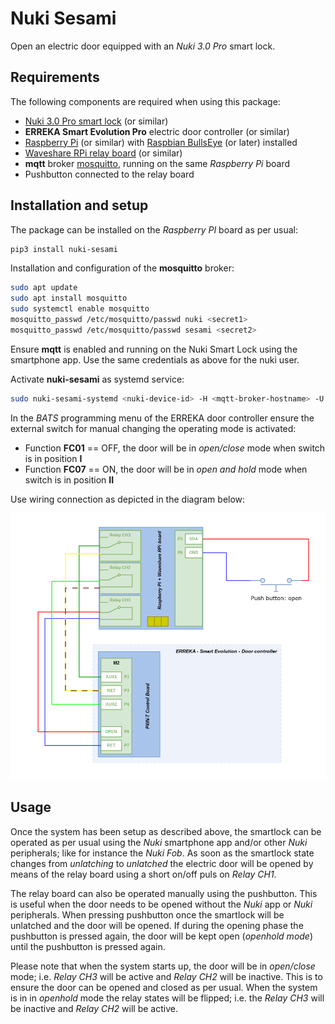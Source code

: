 # Nuki Sesami

Open an electric door equipped with an _Nuki 3.0 Pro_ smart lock.

## Requirements

The following components are required when using this package:

- [Nuki 3.0 Pro smart lock](https://nuki.io/en/smart-lock-pro/) (or similar)
- **ERREKA Smart Evolution Pro** electric door controller (or similar)
- [Raspberry Pi](https://www.raspberrypi.org/) (or similar) with [Raspbian BullsEye](https://www.raspbian.org/) (or later) installed
- [Waveshare RPi relay board](https://www.waveshare.com/wiki/RPi_Relay_Board) (or similar)
- **mqtt** broker [mosquitto](https://mosquitto.org/), running on the same _Raspberry Pi_ board
- Pushbutton connected to the relay board

## Installation and setup

The package can be installed on the _Raspberry PI_ board as per usual:

```bash
pip3 install nuki-sesami
```

Installation and configuration of the **mosquitto** broker:
    
```bash
sudo apt update
sudo apt install mosquitto
sudo systemctl enable mosquitto
mosquitto_passwd /etc/mosquitto/passwd nuki <secret1>
mosquitto_passwd /etc/mosquitto/passwd sesami <secret2>
```

Ensure **mqtt** is enabled and running on the Nuki Smart Lock using the smartphone app.
Use the same credentials as above for the nuki user.

Activate **nuki-sesami** as systemd service:

```bash
sudo nuki-sesami-systemd <nuki-device-id> -H <mqtt-broker-hostname> -U sesami -P <secret2>
```

In the _BATS_ programming menu of the ERREKA door controller ensure the external switch for manual changing the operating mode
is activated:

- Function **FC01** == OFF, the door will be in _open/close_ mode when switch is in position **I**
- Function **FC07** == ON, the door will be in _open and hold_ mode when switch is in position **II**

Use wiring connection as depicted in the diagram below:

![nuki-sesami-wiring](nuki-raspi-door-erreka.png)

## Usage

Once the system has been setup as described above, the smartlock can be operated as per usual using the _Nuki_ smartphone app
and/or other _Nuki_ peripherals; like for instance the _Nuki Fob_.
As soon as the smartlock state changes from _unlatching_ to _unlatched_ the electric door will be opened by means
of the relay board using a short on/off puls on _Relay CH1_.

The relay board can also be operated manually using the pushbutton. This is useful when the door needs to be opened without 
the _Nuki_ app or _Nuki_ peripherals. When pressing pushbutton once the smartlock will be unlatched and the door will be opened.
If during the opening phase the pushbutton is pressed again, the door will be kept open (_openhold mode_) until the pushbutton
is pressed again.

Please note that when the system starts up, the door will be in _open/close_ mode; i.e. _Relay CH3_ will be active and _Relay CH2_
will be inactive. This is to ensure the door can be opened and closed as per usual. When the system is in in _openhold_ mode 
the relay states will be flipped; i.e. the _Relay CH3_ will be inactive and _Relay CH2_ will be active.
